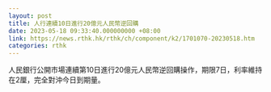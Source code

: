 ```yaml
---
layout: post
title: 人行連續10日進行20億元人民幣逆回購
date: 2023-05-18 09:33:40.000000000 +08:00
link: https://news.rthk.hk/rthk/ch/component/k2/1701070-20230518.htm
categories: rthk
---
```


人民銀行公開市場連續第10日進行20億元人民幣逆回購操作，期限7日，利率維持在2厘，完全對沖今日到期量。

